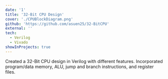```yaml
---
date: '1'
title: '32-Bit CPU Design'
cover: './CPUBlockDiagram.png'
github: 'https://github.com/asuen25/32-BitCPU'
external: ''
tech:
  - Verilog
  - Vivado
showInProjects: true
---
```


Created a 32-Bit CPU design in Verilog with different features. Incorporated program/data memory, ALU, jump and branch instructions, and register files.
